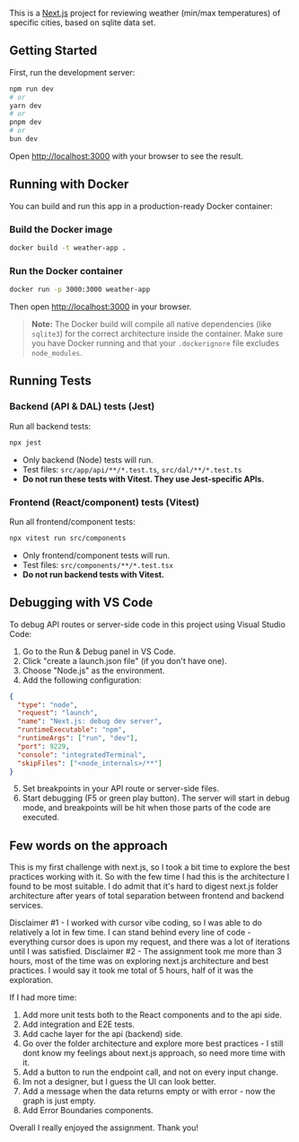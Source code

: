 This is a [Next.js](https://nextjs.org) project for reviewing weather (min/max temperatures) of specific cities, based on sqlite data set.

## Getting Started

First, run the development server:

```bash
npm run dev
# or
yarn dev
# or
pnpm dev
# or
bun dev
```

Open [http://localhost:3000](http://localhost:3000) with your browser to see the result.

## Running with Docker

You can build and run this app in a production-ready Docker container:

### Build the Docker image

```bash
docker build -t weather-app .
```

### Run the Docker container

```bash
docker run -p 3000:3000 weather-app
```

Then open [http://localhost:3000](http://localhost:3000) in your browser.

> **Note:** The Docker build will compile all native dependencies (like `sqlite3`) for the correct architecture inside the container. Make sure you have Docker running and that your `.dockerignore` file excludes `node_modules`.

## Running Tests

### Backend (API & DAL) tests (Jest)

Run all backend tests:

```bash
npx jest
```

- Only backend (Node) tests will run.
- Test files: `src/app/api/**/*.test.ts`, `src/dal/**/*.test.ts`
- **Do not run these tests with Vitest. They use Jest-specific APIs.**

### Frontend (React/component) tests (Vitest)

Run all frontend/component tests:

```bash
npx vitest run src/components
```

- Only frontend/component tests will run.
- Test files: `src/components/**/*.test.tsx`
- **Do not run backend tests with Vitest.**

## Debugging with VS Code

To debug API routes or server-side code in this project using Visual Studio Code:

1. Go to the Run & Debug panel in VS Code.
2. Click "create a launch.json file" (if you don't have one).
3. Choose "Node.js" as the environment.
4. Add the following configuration:

```json
{
  "type": "node",
  "request": "launch",
  "name": "Next.js: debug dev server",
  "runtimeExecutable": "npm",
  "runtimeArgs": ["run", "dev"],
  "port": 9229,
  "console": "integratedTerminal",
  "skipFiles": ["<node_internals>/**"]
}
```

5. Set breakpoints in your API route or server-side files.
6. Start debugging (F5 or green play button). The server will start in debug mode, and breakpoints will be hit when those parts of the code are executed.

## Few words on the approach

This is my first challenge with next.js, so I took a bit time to explore the best practices working with it.
So with the few time I had this is the architecture I found to be most suitable.
I do admit that it's hard to digest next.js folder architecture after years of total separation between frontend and backend services.

Disclaimer #1 - I worked with cursor vibe coding, so I was able to do relatively a lot in few time. I can stand behind every line of code - everything cursor does is upon my request, and there was a lot of iterations until I was satisfied.
Disclaimer #2 - The assignment took me more than 3 hours, most of the time was on exploring next.js architecture and best practices. I would say it took me total of 5 hours, half of it was the exploration.

If I had more time:

1. Add more unit tests both to the React components and to the api side.
2. Add integration and E2E tests.
3. Add cache layer for the api (backend) side.
4. Go over the folder architecture and explore more best practices - I still dont know my feelings about next.js approach, so need more time with it.
5. Add a button to run the endpoint call, and not on every input change.
6. Im not a designer, but I guess the UI can look better.
7. Add a message when the data returns empty or with error - now the graph is just empty.
8. Add Error Boundaries components.

Overall I really enjoyed the assignment. Thank you!
